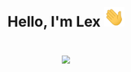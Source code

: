 <h1 align="center">Hello, I'm Lex <img src="Wave.gif" width="40px"></h1>
<h1 align="center"><img src="https://github-readme-stats.vercel.app/api?username=ilexrd&show_icons=true&theme=midnight-purple&hide_border=true" height="200px"></h1>
